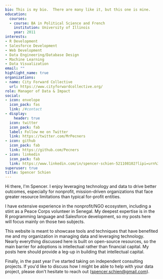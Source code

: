 ```yaml
---
bio: This is my bio.  There are many like it, but this one is mine. 
education:
  courses:
  - course: BA in Political Science and French
    institution: University of Illinois
    year: 2011
interests:
- R Development
- Salesforce Development
- Web Development
- Data Engineering/Database Design
- Machine Learning
- Data Visualization
email: ""
highlight_name: true
organizations:
- name: City Forward Collective
  url: https://www.cityforwardcollective.org/
role: Manager of Data & Impact
social:
- icon: envelope
  icon_pack: fas
  link: /#contact
- display:
    header: true
  icon: twitter
  icon_pack: fab
  label: Follow me on Twitter
  link: https://twitter.com/MrPecners
- icon: github
  icon_pack: fab
  link: https://github.com/Pecners
- icon: linkedin
  icon_pack: fab
  link: https://www.linkedin.com/in/spencer-schien-521108102?lipi=urn%3Ali%3Apage%3Ad_flagship3_profile_view_base_contact_details%3B%2B6W31CyGQAmB0r3%2FVQIqQQ%3D%3D
superuser: true
title: Spencer Schien
---
```


Hi there, I'm Spencer. I enjoy leveraging technology and data to drive better outcomes, especially for nonprofit, mission-driven organizations that face greater resource limitations than typical for-profit entities. 

I have extensive experience in the nonprofit/NGO ecosystem, including a stint as a Peace Corps volunteer in Senegal. My deepest expertise is in the R programming language and Salesforce development, so my posts here will focus mainly on those two subjects.

This website is meant to showcase tools and techniques that have benefited me and my organization in managing data and leveraging technology. Nearly everything discussed here is built on open-source resources, so the main barrier for adoptions is intellectual rather than financial capital. My posts here should provide a leg-up in building that intellectual capital.

Finally, in the past year I've started taking on independent consulting projects. If you'd like to discuss how I might be able to help with your data project, please don't hesitate to reach out (spencer.schien@gmail.com).
